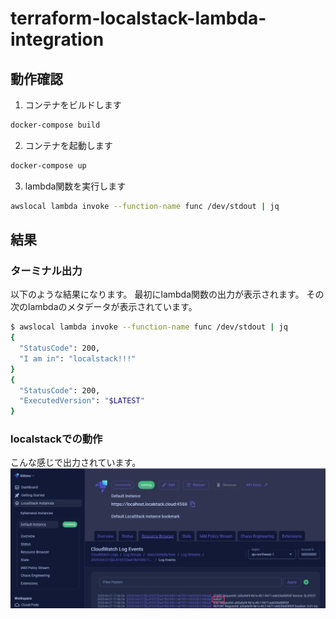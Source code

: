 # terraform-localstack-lambda-integration

## 動作確認

1. コンテナをビルドします
```zsh
docker-compose build
```

2. コンテナを起動します
```zsh
docker-compose up
```

3. lambda関数を実行します
```zsh
awslocal lambda invoke --function-name func /dev/stdout | jq
```

## 結果
### ターミナル出力
以下のような結果になります。
最初にlambda関数の出力が表示されます。
その次のlambdaのメタデータが表示されています。
```zsh
$ awslocal lambda invoke --function-name func /dev/stdout | jq
{
  "StatusCode": 200,
  "I am in": "localstack!!!"
}
{
  "StatusCode": 200,
  "ExecutedVersion": "$LATEST"
}
```

### localstackでの動作
こんな感じで出力されています。
![](localstack-lambda-output.png)